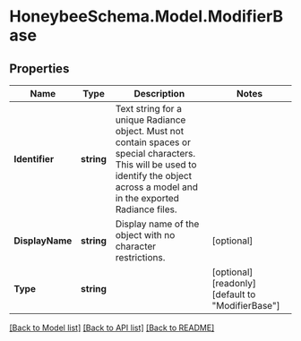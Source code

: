 
# HoneybeeSchema.Model.ModifierBase

## Properties

Name | Type | Description | Notes
------------ | ------------- | ------------- | -------------
**Identifier** | **string** | Text string for a unique Radiance object. Must not contain spaces or special characters. This will be used to identify the object across a model and in the exported Radiance files. | 
**DisplayName** | **string** | Display name of the object with no character restrictions. | [optional] 
**Type** | **string** |  | [optional] [readonly] [default to "ModifierBase"]

[[Back to Model list]](../README.md#documentation-for-models)
[[Back to API list]](../README.md#documentation-for-api-endpoints)
[[Back to README]](../README.md)

